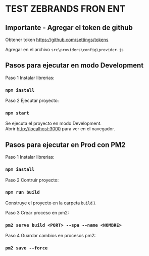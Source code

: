 # TEST ZEBRANDS FRON ENT
## Importante - Agregar el token de github
Obtener token https://github.com/settings/tokens

Agregar en el archivo `src\providers\config\provider.js`

## Pasos para ejecutar en modo Development

Paso 1 Instalar librerias:

### `npm install`

Paso 2 Ejecutar proyecto:

### `npm start`

Se ejecuta el proyecto en modo Development.\
Abrir [http://localhost:3000](http://localhost:3000) para ver en el navegador.



## Pasos para ejecutar en Prod con PM2

Paso 1 Instalar librerias:

### `npm install`

Paso 2 Contruir proyecto:
### `npm run build`

Construye el proyecto en la carpeta `build`.\

Paso 3 Crear proceso en pm2:

### `pm2 serve build <PORT> --spa --name <NOMBRE>`

Paso 4 Guardar cambios en procesos pm2:
### `pm2 save --force`
